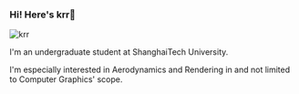 ### Hi! Here's krr👋

![krr](https://komarev.com/ghpvc/?username=kririae)

I'm an undergraduate student at ShanghaiTech University.

I'm especially interested in Aerodynamics and Rendering in and not limited to Computer Graphics' scope.
